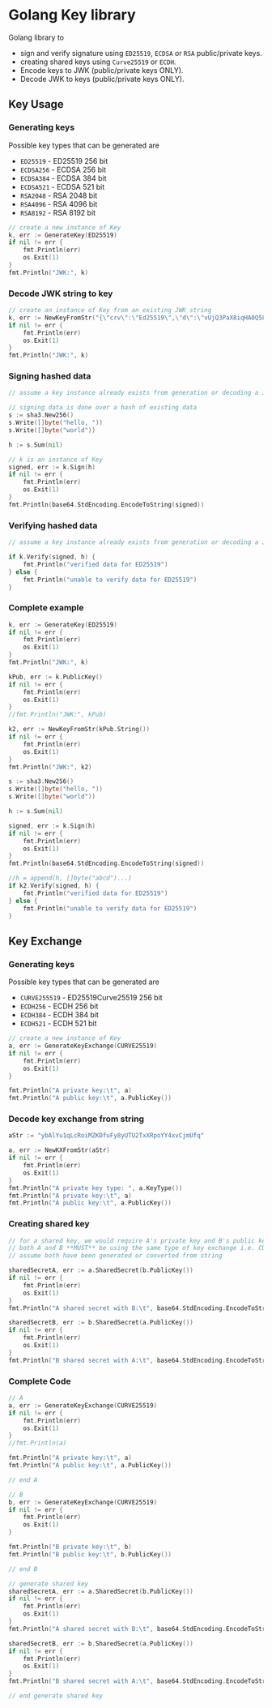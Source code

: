 # Golang Key library

Golang library to 
- sign and verify signature using `ED25519`, `ECDSA` or `RSA` public/private keys.
- creating shared keys using `Curve25519` or `ECDH`.
- Encode keys to JWK (public/private keys ONLY).
- Decode JWK to keys (public/private keys ONLY).

## Key Usage

### Generating keys

Possible key types that can be generated are 
- `ED25519` - ED25519 256 bit
- `ECDSA256` - ECDSA 256 bit
- `ECDSA384` - ECDSA 384 bit
- `ECDSA521` - ECDSA 521 bit
- `RSA2048` - RSA 2048 bit
- `RSA4096` - RSA 4096 bit
- `RSA8192` - RSA 8192 bit

```go
// create a new instance of Key
k, err := GenerateKey(ED25519)
if nil != err {
    fmt.Println(err)
    os.Exit(1)
}
fmt.Println("JWK:", k)
```

### Decode JWK string to key

```go
// create an instance of Key from an existing JWK string
k, err := NewKeyFromStr("{\"crv\":\"Ed25519\",\"d\":\"vUjQ3PaX8iqHA0Q58Wf7mN8h-oMgAE_cFQDfi0Sr2Js\",\"kty\":\"OKP\",\"x\":\"etHd2wg1POjqvQZ3yhiwwU2JRwCtcqzYQIOmp7BnnSo\"}")
if nil != err {
    fmt.Println(err)
    os.Exit(1)
}
fmt.Println("JWK:", k)
```

### Signing hashed data

```go
// assume a key instance already exists from generation or decoding a JWK string

// signing data is done over a hash of existing data
s := sha3.New256()
s.Write([]byte("hello, "))
s.Write([]byte("world"))

h := s.Sum(nil)

// k is an instance of Key
signed, err := k.Sign(h)
if nil != err {
    fmt.Println(err)
    os.Exit(1)
}
fmt.Println(base64.StdEncoding.EncodeToString(signed))
```


### Verifying hashed data

```go
// assume a key instance already exists from generation or decoding a JWK string

if k.Verify(signed, h) {
    fmt.Println("verified data for ED25519")
} else {
    fmt.Println("unable to verify data for ED25519")
}

```

### Complete example

```go
k, err := GenerateKey(ED25519)
if nil != err {
    fmt.Println(err)
    os.Exit(1)
}
fmt.Println("JWK:", k)

kPub, err := k.PublicKey()
if nil != err {
    fmt.Println(err)
    os.Exit(1)
}
//fmt.Println("JWK:", kPub)

k2, err := NewKeyFromStr(kPub.String())
if nil != err {
    fmt.Println(err)
    os.Exit(1)
}
fmt.Println("JWK:", k2)

s := sha3.New256()
s.Write([]byte("hello, "))
s.Write([]byte("world"))

h := s.Sum(nil)

signed, err := k.Sign(h)
if nil != err {
    fmt.Println(err)
    os.Exit(1)
}
fmt.Println(base64.StdEncoding.EncodeToString(signed))

//h = append(h, []byte("abcd")...)
if k2.Verify(signed, h) {
    fmt.Println("verified data for ED25519")
} else {
    fmt.Println("unable to verify data for ED25519")
}
```

## Key Exchange

### Generating keys

Possible key types that can be generated are 
- `CURVE255519` - ED25519Curve25519 256 bit
- `ECDH256` - ECDH 256 bit
- `ECDH384` - ECDH 384 bit
- `ECDH521` - ECDH 521 bit

```go
// create a new instance of Key
a, err := GenerateKeyExchange(CURVE25519)
if nil != err {
    fmt.Println(err)
    os.Exit(1)
}

fmt.Println("A private key:\t", a)
fmt.Println("A public key:\t", a.PublicKey())
```

### Decode key exchange from string

```go
aStr := "ybAlYu1qLcRoiMZKDfuFy8yUTU2TxXRpoYY4xvCjmUfq"

a, err := NewKXFromStr(aStr)
if nil != err {
    fmt.Println(err)
    os.Exit(1)
}
fmt.Println("A private key type: ", a.KeyType())
fmt.Println("A private key:\t", a)
fmt.Println("A public key:\t", a.PublicKey())
```

### Creating shared key

```go
// for a shared key, we would require A's private key and B's public key
// both A and B **MUST** be using the same type of key exchange i.e. CURVE25519 or ECDH*
// assume both have been generated or converted from string

sharedSecretA, err := a.SharedSecret(b.PublicKey())
if nil != err {
    fmt.Println(err)
    os.Exit(1)
}
fmt.Println("A shared secret with B:\t", base64.StdEncoding.EncodeToString(sharedSecretA))

sharedSecretB, err := b.SharedSecret(a.PublicKey())
if nil != err {
    fmt.Println(err)
    os.Exit(1)
}
fmt.Println("B shared secret with A:\t", base64.StdEncoding.EncodeToString(sharedSecretB))

```

### Complete Code

```go
// A
a, err := GenerateKeyExchange(CURVE25519)
if nil != err {
    fmt.Println(err)
    os.Exit(1)
}
//fmt.Println(a)

fmt.Println("A private key:\t", a)
fmt.Println("A public key:\t", a.PublicKey())

// end A

// B
b, err := GenerateKeyExchange(CURVE25519)
if nil != err {
    fmt.Println(err)
    os.Exit(1)
}

fmt.Println("B private key:\t", b)
fmt.Println("B public key:\t", b.PublicKey())

// end B

// generate shared key
sharedSecretA, err := a.SharedSecret(b.PublicKey())
if nil != err {
    fmt.Println(err)
    os.Exit(1)
}
fmt.Println("A shared secret with B:\t", base64.StdEncoding.EncodeToString(sharedSecretA))

sharedSecretB, err := b.SharedSecret(a.PublicKey())
if nil != err {
    fmt.Println(err)
    os.Exit(1)
}
fmt.Println("B shared secret with A:\t", base64.StdEncoding.EncodeToString(sharedSecretB))

// end generate shared key

```